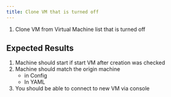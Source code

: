 ```yaml
---
title: Clone VM that is turned off	
---
```

1. Clone VM from Virtual Machine list that is turned off

## Expected Results
1. Machine should start if start VM after creation was checked
1. Machine should match the origin machine
    - in Config
    - In YAML
1. You should be able to connect to new VM via console